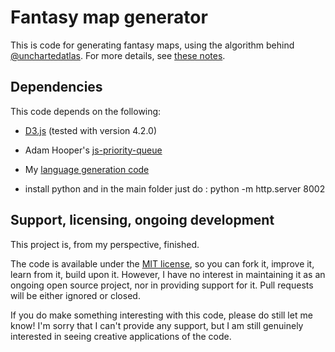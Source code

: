 # Fantasy map generator

This is code for generating fantasy maps, using the algorithm behind [@unchartedatlas][uncharted]. For more details, see [these notes][notes].

## Dependencies

This code depends on the following:

 * [D3.js][d3] (tested with version 4.2.0)
 * Adam Hooper's [js-priority-queue][priority]
 * My [language generation code][language]

 * install python and in the main folder just do : python -m http.server 8002
## Support, licensing, ongoing development

This project is, from my perspective, finished.

The code is available under the [MIT license][license], so you can fork it,
improve it, learn from it, build upon it. However, I have no interest in
maintaining it as an ongoing open source project, nor in providing support for
it. Pull requests will be either ignored or closed.

If you do make something interesting with this code, please do still let me know! I'm sorry that I can't provide any support, but I am still genuinely interested in seeing creative applications of the code.

[uncharted]: https://twitter.com/unchartedatlas
[notes]: https://mewo2.com/notes/terrain/
[language]: https://github.com/mewo2/naming-language/
[priority]: https://github.com/adamhooper/js-priority-queue
[d3]: https://d3js.org/
[license]: https://github.com/mewo2/terrain/blob/master/LICENSE.md
